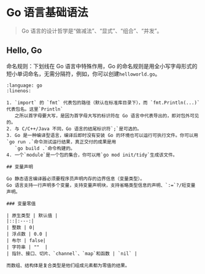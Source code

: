 # Go 语言基础语法

> Go 语言的设计哲学是“做减法”、“显式”、“组合”、“并发”。

## Hello, Go

命名规则：下划线在 Go 语言中特殊作用，Go 的命名规则是用全小写字母形式的短小单词命名，无需分隔符，例如，你可以创建`helloworld.go`。

```{literalinclude} ../path/to/code.py
:language: go
:linenos:

1. `import` 的 `fmt` 代表包的路径（默认在标准库目录下），而 `fmt.Println(...)` 代表包名。这里`Println`
   之所以首字母要大写，是因为首字母大写的标识符在 Go 语言中代表导出的，即对包外可见的。
2. 与 C/C++/Java 不同，Go 语言的结尾标识符`;`是可选的。
3. Go 是一种编译型语言，编译后即时没有安装 Go 的环境也可以运行可执行文件。你可以用`go run .`命令测试运行结果，真正交付的成果是用
   `go build .`命令构建的。
4. 一个`module`是一个包的集合，你可以用`go mod init/tidy`生成该文件。

## 变量声明

Go 静态语言编译器必须要程序员声明内存的边界信息（变量类型）。
Go 语言支持一行声明多个变量，支持变量声明块，支持省略类型信息的声明、`:=`?/短变量声明。

### 变量零值

| 原生类型 | 默认值 |
|::|:---:|
| 整数 | 0|
| 浮点数 | 0.0 |
| 布尔 | false|
| 字符串 | ""  |
| 指针、接口、切片、`channel`、`map`和函数 | `nil` |

而数组、结构体是复合类型是他们组成元素都为零值的结果。